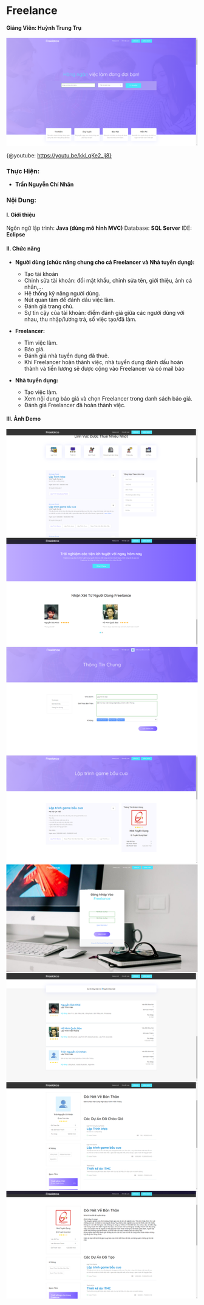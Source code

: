 # Freelance
#### Giảng Viên: Huỳnh Trung Trụ

![Web](https://github.com/tncn1122/Freelance/blob/main/index.png)

{@youtube: https://youtu.be/kkLqKe2_ij8}
### Thực Hiện:
- **Trần Nguyễn Chí Nhân** 

### Nội Dung:
#### I. Giới thiệu
Ngôn ngữ lập trình: **Java (dùng mô hình MVC)**
Database: **SQL Server**
IDE: **Eclipse**

#### II. Chức năng
- **Người dùng (chức năng chung cho cả Freelancer và Nhà tuyển dụng):**
    - Tạo tài khoản
    - Chỉnh sửa tài khoản: đổi mật khẩu, chỉnh sửa tên, giới thiệu, ảnh cá nhân,...
    - Hệ thống kỹ năng người dùng.
    - Nút quan tâm để đánh dấu việc làm.
    - Đánh giá trang chủ.
    - Sự tin cậy của tài khoản: điểm đánh giá giữa các người dùng với nhau, thu nhập/lương trả, số việc tạo/đã làm.

- **Freelancer:**
    - Tìm việc làm.
    - Báo giá.
    - Đánh giá nhà tuyển dụng đã thuê.
    - Khi Freelancer hoàn thành việc, nhà tuyển dụng đánh dấu hoàn thành và tiền lương sẽ được cộng vào Freelancer và có mail báo

- **Nhà tuyển dụng:**
    - Tạo việc làm.
    - Xem nội dung báo giá và chọn Freelancer trong danh sách báo giá.
    - Đánh giá Freelancer đã hoàn thành việc.

#### III. Ảnh Demo
![Index](https://github.com/tncn1122/Freelance/blob/main/index2.png)
![Index](https://github.com/tncn1122/Freelance/blob/main/index3.png)
![Info](https://github.com/tncn1122/Freelance/blob/main/info.png)
![Job](https://github.com/tncn1122/Freelance/blob/main/job.png)
![Login](https://github.com/tncn1122/Freelance/blob/main/login.png)
![Offer](https://github.com/tncn1122/Freelance/blob/main/offer.png)
![User](https://github.com/tncn1122/Freelance/blob/main/user.png)
![User](https://github.com/tncn1122/Freelance/blob/main/user2.png)
